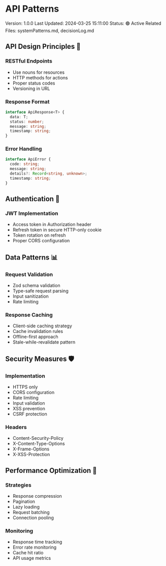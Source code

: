 # API Patterns

Version: 1.0.0
Last Updated: 2024-03-25 15:11:00
Status: 🟢 Active
Related Files: systemPatterns.md, decisionLog.md

## API Design Principles 📝

### RESTful Endpoints

- Use nouns for resources
- HTTP methods for actions
- Proper status codes
- Versioning in URL

### Response Format

```typescript
interface ApiResponse<T> {
  data: T;
  status: number;
  message: string;
  timestamp: string;
}
```

### Error Handling

```typescript
interface ApiError {
  code: string;
  message: string;
  details?: Record<string, unknown>;
  timestamp: string;
}
```

## Authentication 🔐

### JWT Implementation

- Access token in Authorization header
- Refresh token in secure HTTP-only cookie
- Token rotation on refresh
- Proper CORS configuration

## Data Patterns 📊

### Request Validation

- Zod schema validation
- Type-safe request parsing
- Input sanitization
- Rate limiting

### Response Caching

- Client-side caching strategy
- Cache invalidation rules
- Offline-first approach
- Stale-while-revalidate pattern

## Security Measures 🛡️

### Implementation

- HTTPS only
- CORS configuration
- Rate limiting
- Input validation
- XSS prevention
- CSRF protection

### Headers

- Content-Security-Policy
- X-Content-Type-Options
- X-Frame-Options
- X-XSS-Protection

## Performance Optimization 🚀

### Strategies

- Response compression
- Pagination
- Lazy loading
- Request batching
- Connection pooling

### Monitoring

- Response time tracking
- Error rate monitoring
- Cache hit ratio
- API usage metrics
